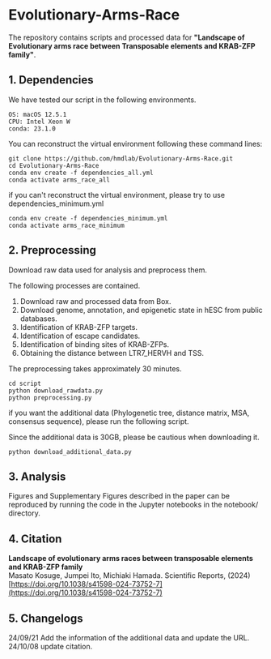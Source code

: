# Evolutionary-Arms-Race
The repository contains scripts and processed data for **"Landscape of Evolutionary arms race between Transposable elements and KRAB-ZFP family"**.

## 1. Dependencies
We have tested our script in the following environments.
```
OS: macOS 12.5.1
CPU: Intel Xeon W
conda: 23.1.0
```
You can reconstruct the virtual environment following these command lines:
```
git clone https://github.com/hmdlab/Evolutionary-Arms-Race.git
cd Evolutionary-Arms-Race
conda env create -f dependencies_all.yml
conda activate arms_race_all
```

if you can't reconstruct the virtual environment, please try to use dependencies_minimum.yml
```
conda env create -f dependencies_minimum.yml
conda activate arms_race_minimum
```

## 2. Preprocessing
Download raw data used for analysis and preprocess them.

The following processes are contained. 

1. Download raw and processed data from Box.
2. Download genome, annotation, and epigenetic state in hESC from public databases.
3. Identification of KRAB-ZFP targets.
4. Identification of escape candidates.
5. Identification of binding sites of KRAB-ZFPs.
6. Obtaining the distance between LTR7_HERVH and TSS.

The preprocessing takes approximately 30 minutes.

```
cd script
python download_rawdata.py
python preprocessing.py
```

if you want the additional data (Phylogenetic tree, distance matrix, MSA, consensus sequence), please run the following script.

Since the additional data is 30GB, please be cautious when downloading it.

```
python download_additional_data.py
```

## 3. Analysis
Figures and Supplementary Figures described in the paper can be reproduced by running the code in the Jupyter notebooks in the notebook/ directory.  

## 4. Citation
**Landscape of evolutionary arms races between transposable elements and KRAB-ZFP family**<br>
Masato Kosuge, Jumpei Ito, Michiaki Hamada. Scientific Reports, (2024)<br>
[https://doi.org/10.1038/s41598-024-73752-7](https://doi.org/10.1038/s41598-024-73752-7)

## 5. Changelogs
24/09/21 Add the information of the additional data and update the URL.<br>
24/10/08 update citation.
